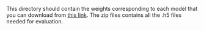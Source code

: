This directory should contain the weights corresponding to each model that you can download from [this link](https://drive.google.com/file/d/17foe-jJDtmkqZ2wY4xr8PGNOc_O2AqU-/view?usp=share_link). 
The zip files contains all the .h5 files needed for evaluation.

